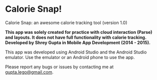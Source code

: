 Calorie Snap!
============

Calorie Snap: an awesome calorie tracking tool (version 1.0)

**This app was solely created for practice with cloud interaction (Parse) and layouts. It does not have full functionality with calorie tracking. Developed by Shrey Gupta in Mobile App Development (2014 - 2015).**

This app was developed using Android Studio and the Android Studio emulator. Use the emulator or an Android phone to use the app.

Please report any bugs or issues by contacting me at gupta.lego@gmail.com.
